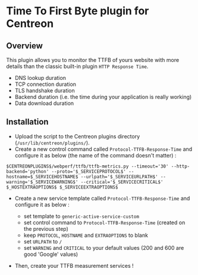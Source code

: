 # Time To First Byte plugin for Centreon

## Overview
This plugin allows you to monitor the TTFB of yours website with more details than the classic built-in plugin `HTTP Response Time`.

* DNS lookup duration
* TCP connection duration
* TLS handshake duration
* Backend duration (i.e. the time during your application is really working)
* Data download duration

## Installation
* Upload the script to the Centreon plugins directory (`/usr/lib/centreon/plugins/`).
* Create a new control command called `Protocol-TTFB-Response-Time` and configure it as below (the name of the command doesn't matter) :

``$CENTREONPLUGINS$/webperf/ttfb/ttfb-metrics.py --timeout='30' --http-backend='python' --proto='$_SERVICEPROTOCOL$' --hostname=$_SERVICEHOSTNAME$ --urlpath='$_SERVICEURLPATH$' --warning='$_SERVICEWARNING$' --critical='$_SERVICECRITICAL$' $_HOSTEXTRAOPTIONS$ $_SERVICEEXTRAOPTIONS$``

* Create a new service template called `Protocol-TTFB-Response-Time` and configure it as below :

    - set template to `generic-active-service-custom`
    - set control command to `Protocol-TTFB-Response-Time` (created on the previous step)
    - keep `PROTOCOL`, `HOSTNAME` and `EXTRAOPTIONS` to blank
    - set `URLPATH` to `/`
    - set `WARNING` and `CRITICAL` to your default values (200 and 600 are good 'Google' values)

* Then, create your TTFB measurement services !
